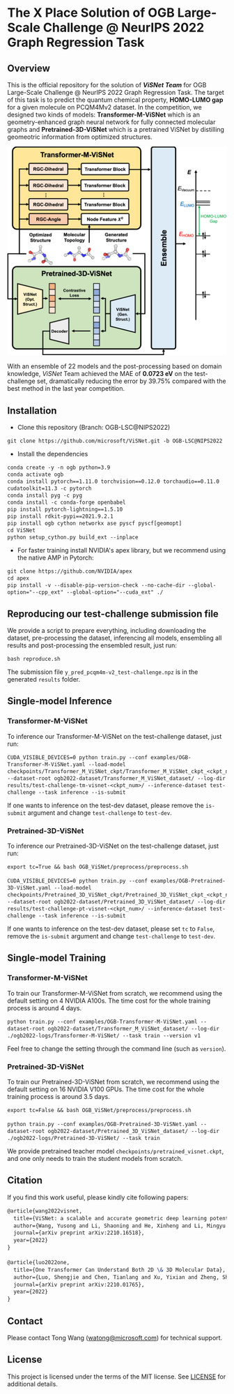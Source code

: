 # The X Place Solution of OGB Large-Scale Challenge @ NeurIPS 2022 Graph Regression Task

## Overview
This is the official repository for the solution of ***ViSNet Team*** for OGB Large-Scale Challenge @ NeurIPS 2022 Graph Regression Task.
The target of this task is to predict the quantum chemical property, **HOMO-LUMO gap** for a given molecule on PCQM4Mv2 dataset.
In the competition, we designed two kinds of models: **Transformer-M-ViSNet** which is an geometry-enhanced graph neural network for fully connected molecular graphs and **Pretrained-3D-ViSNet** which is a pretrained ViSNet by distilling geomeotric information from optimized structures. 

![arch](arch.jpg)

With an ensemble of 22 models and the post-processing based on domain knowledge, *ViSNet* Team achieved the MAE of **0.0723 eV** on the test-challenge set, dramatically reducing the error by 39.75\% compared with the best method in the last year competition.

## Installation

- Clone this repository (Branch: OGB-LSC@NIPS2022)

```shell
git clone https://github.com/microsoft/ViSNet.git -b OGB-LSC@NIPS2022
```

- Install the dependencies

```shell
conda create -y -n ogb python=3.9
conda activate ogb
conda install pytorch==1.11.0 torchvision==0.12.0 torchaudio==0.11.0 cudatoolkit=11.3 -c pytorch
conda install pyg -c pyg
conda install -c conda-forge openbabel
pip install pytorch-lightning==1.5.10
pip install rdkit-pypi==2021.9.2.1
pip install ogb cython networkx ase pyscf pyscf[geomopt]
cd ViSNet
python setup_cython.py build_ext --inplace
```

- For faster training install NVIDIA's apex library, but we recommend using the native AMP in Pytorch:
```shell
git clone https://github.com/NVIDIA/apex
cd apex
pip install -v --disable-pip-version-check --no-cache-dir --global-option="--cpp_ext" --global-option="--cuda_ext" ./
```

## Reproducing our test-challenge submission file

We provide a script to prepare everything, including downloading the dataset, pre-processing the dataset, inferencing all models, ensembling all results and post-processing the ensembled result, just run:

```shell
bash reproduce.sh
```

The submission file ```y_pred_pcqm4m-v2_test-challenge.npz``` is in the generated ```results``` folder.

## Single-model Inference

### Transformer-M-ViSNet

To inference our Transformer-M-ViSNet on the test-challenge dataset, just run:

```shell
CUDA_VISIBLE_DEVICES=0 python train.py --conf examples/OGB-Transformer-M-ViSNet.yaml --load-model checkpoints/Transformer_M_ViSNet_ckpt/Transformer_M_ViSNet_ckpt_<ckpt_num>.ckpt --dataset-root ogb2022-dataset/Transformer_M_ViSNet_dataset/ --log-dir results/test-challenge-tm-visnet-<ckpt_num>/ --inference-dataset test-challenge --task inference --is-submit
```

If one wants to inference on the test-dev dataset, 
please remove the ```is-submit``` argument and change ```test-challenge``` to ```test-dev```.

### Pretrained-3D-ViSNet

To inference our Pretrained-3D-ViSNet on the test-challenge dataset, just run:

```shell
export tc=True && bash OGB_ViSNet/preprocess/preprocess.sh

CUDA_VISIBLE_DEVICES=0 python train.py --conf examples/OGB-Pretrained-3D-ViSNet.yaml --load-model checkpoints/Pretrained_3D_ViSNet_ckpt/Pretrained_3D_ViSNet_ckpt_<ckpt_num>.ckpt --dataset-root ogb2022-dataset/Pretrained_3D_ViSNet_dataset/ --log-dir results/test-challenge-pt-visnet-<ckpt_num>/ --inference-dataset test-challenge --task inference --is-submit
```

If one wants to inference on the test-dev dataset, 
please set ```tc``` to ```False```, remove the ```is-submit``` argument and change ```test-challenge``` to ```test-dev```.

## Single-model Training

### Transformer-M-ViSNet

To train our Transformer-M-ViSNet from scratch, we recommend using the default setting on 4 NVIDIA A100s. The time cost for the whole training process is around 4 days. 

```shell
python train.py --conf examples/OGB-Transformer-M-ViSNet.yaml --dataset-root ogb2022-dataset/Transformer_M_ViSNet_dataset/ --log-dir ./ogb2022-logs/Transformer-M-ViSNet/ --task train --version v1
```

Feel free to change the setting through the command line (such as ```version```).

### Pretrained-3D-ViSNet

To train our Pretrained-3D-ViSNet from scratch, we recommend using the default setting on 16 NVIDIA V100 GPUs. The time cost for the whole training process is around 3.5 days.

```shell
export tc=False && bash OGB_ViSNet/preprocess/preprocess.sh

python train.py --conf examples/OGB-Pretrained-3D-ViSNet.yaml --dataset-root ogb2022-dataset/Pretrained_3D_ViSNet_dataset/ --log-dir ./ogb2022-logs/Pretrained-3D-ViSNet/ --task train
```

We provide pretrained teacher model ```checkpoints/pretrained_visnet.ckpt```, and one only needs to train the student models from scratch.

## Citation

If you find this work useful, please kindly cite following papers:

```latex
@article{wang2022visnet,
  title={ViSNet: a scalable and accurate geometric deep learning potential for molecular dynamics simulation},
  author={Wang, Yusong and Li, Shaoning and He, Xinheng and Li, Mingyu and Wang, Zun and Zheng, Nanning and Shao, Bin and Wang, Tong and Liu, Tie-Yan},
  journal={arXiv preprint arXiv:2210.16518},
  year={2022}
}

@article{luo2022one,
  title={One Transformer Can Understand Both 2D \& 3D Molecular Data},
  author={Luo, Shengjie and Chen, Tianlang and Xu, Yixian and Zheng, Shuxin and Liu, Tie-Yan and Wang, Liwei and He, Di},
  journal={arXiv preprint arXiv:2210.01765},
  year={2022}
}
```

## Contact

Please contact Tong Wang (watong@microsoft.com) for technical support.

## License

This project is licensed under the terms of the MIT license. See [LICENSE](https://github.com/microsoft/ViSNet/blob/OGB-LSC%40NIPS2022/LICENSE) for additional details.

